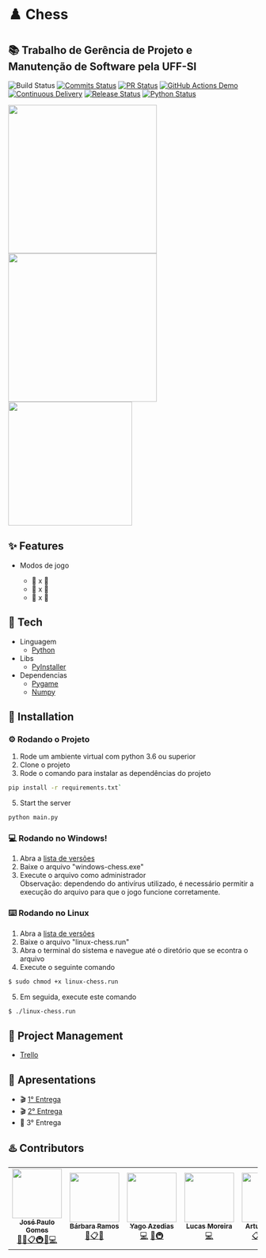 # :chess_pawn: Chess
##  :books: Trabalho de Gerência de Projeto e Manutenção de Software pela UFF-SI 

![Build Status](https://badgen.net/badge/build/passing/green?icon=github)
[![Commits Status](https://badgen.net/github/commits/yagoazedias/chess)](https://github.com/yagoazedias/chess/commits/master)
[![PR Status](https://badgen.net/github/prs/yagoazedias/chess)](https://github.com/yagoazedias/chess/pulls)
[![GitHub Actions Demo](https://github.com/yagoazedias/chess/actions/workflows/github-actions-demo.yml/badge.svg?branch=feature%2Factions)](https://github.com/yagoazedias/chess/actions/workflows/github-actions-demo.yml)
[![Continuous Delivery](https://github.com/yagoazedias/chess/actions/workflows/ci.yml/badge.svg?branch=master)](https://github.com/yagoazedias/chess/actions/workflows/ci.yml)
[![Release Status](https://badgen.net/github/release/yagoazedias/chess)](https://badgen.net/github/release/yagoazedias/chess)
[![Python Status](https://badgen.net/pypi/python/black)](https://badgen.net/pypi/python/black)

<img src="https://user-images.githubusercontent.com/32250493/116000076-256d6a00-a5c5-11eb-9c19-f134bdeb7b7e.png" width="300"><img src="https://user-images.githubusercontent.com/32250493/115999821-ab88b100-a5c3-11eb-9adb-8c2a71cf1cd2.png" width="300"><img src="https://user-images.githubusercontent.com/32250493/116000083-2acab480-a5c5-11eb-83e3-cc61e08e5136.jpeg" width="250">

## :sparkles: Features

- Modos de jogo

  * :boy: x :boy:
  * :boy: x 🤖
  * 🤖 x 🤖

## :rocket: Tech

- Linguagem
  - [Python]
- Libs
  - [PyInstaller]
- Dependencias
  - [Pygame]
  - [Numpy]

## :memo: Installation

  ### :gear: Rodando o Projeto
  
  1. Rode um ambiente virtual com python 3.6 ou superior
  2. Clone o projeto
  3. Rode o comando para instalar as dependências do projeto
  ```bash
  pip install -r requirements.txt` 
  ```
  5. Start the server 
  ```bash
  python main.py
  ```

  ### :computer: Rodando no Windows!
  
  1. Abra a [lista de versões](https://github.com/yagoazedias/chess/releases)
  2. Baixe o arquivo "windows-chess.exe"
  3. Execute o arquivo como administrador  
  Observação: dependendo do antivírus utilizado, é necessário permitir a execução do arquivo para que o jogo funcione corretamente.
  
  ### :keyboard: Rodando no Linux
  
  1. Abra a [lista de versões](https://github.com/yagoazedias/chess/releases)
  2. Baixe o arquivo "linux-chess.run"
  3. Abra o terminal do sistema e navegue até o diretório que se econtra o arquivo
  4. Execute o seguinte comando
  ```bash
  $ sudo chmod +x linux-chess.run
  ```
  5. Em seguida, execute este comando
  ```bash
  $ ./linux-chess.run
  ```
  ## :eyes: Project Management
  
  - [Trello]

  ## :movie_camera: Apresentations
  
   - :clapper:  [1° Entrega]
   - :clapper:  [2° Entrega]
   - :construction:  3° Entrega 
  
  ## :hotsprings: Contributors
<!-- test comment -->  
  <!-- ALL-CONTRIBUTORS-LIST:START - Do not remove or modify this section -->
<!-- prettier-ignore-start -->
<!-- markdownlint-disable -->
<table>
  <tr>
   <td align="center"><a href="https://github.com/josepmg"><img src="https://avatars.githubusercontent.com/u/42678136?v=4" width="100px;" alt=""/><br /><sub><b>José Paulo Gomes</b></sub></a><br /><a href="#" title="Project Management">📆</a><a href="https://drive.google.com/drive/u/3/folders/1FU003FSTeQVlgROkz-B1QwjhMDNg4I7Q" title="Documentation">📖</a><a href="https://trello.com/b/ANLdUMgU/gpms" title="eventOrganizing">📋</a><a href="https://github.com/yagoazedias/chess/actions" title="Infra">🚇</a><a href="https://github.com/yagoazedias/chess/pulls?q=is%3Apr+reviewed-by%3Ajosepmg" title="Reviewed Pull Requests">👀</a><a href="https://github.com/yagoazedias/chess/pulls?q=author%3Ajosepmg" title="Code">💻</a></td>
   <td align="center"><a href="https://github.com/babirms"><img src="https://avatars.githubusercontent.com/u/28926012?v=4" width="100px;" alt=""/><br /><sub><b>Bárbara Ramos</b></sub></a><br /><a href="https://drive.google.com/drive/u/3/folders/1FU003FSTeQVlgROkz-B1QwjhMDNg4I7Q" title="Documentation">📖</a><a href="https://trello.com/b/ANLdUMgU/gpms" title="Event Organizing">📋</a><a href="https://www.figma.com" title="Design">🎨</a></td>
   <td align="center"><a href="https://github.com/yagoazedias"><img src="https://avatars.githubusercontent.com/u/11080296?v=4" width="100px;" alt=""/><br /><sub><b>Yago Azedias</b></sub></a><br /><a href="https://github.com/yagoazedias/chess/pulls?q=author%3Ayagoazedias" title="Code">💻</a> <a href="https://github.com/yagoazedias/chess/pulls?q=is%3Apr+reviewed-by%3Ayagoazedias" title="Reviewed Pull Requests">👀</a><a href="https://github.com/yagoazedias/chess/actions" title="Infra">🚇</a></td>
   <td align="center"><a href="https://github.com/lucas-mas"><img src="https://avatars.githubusercontent.com/u/71040466?v=4" width="100px;" alt=""/><br /><sub><b>Lucas Moreira</b></sub></a><br /><a href="https://github.com/yagoazedias/chess/pulls?q=author%3Alucas-mas" title="Code">💻</a></td>
   <td align="center"><a href="https://github.com/arturladeira"><img src="https://avatars.githubusercontent.com/u/42747942?v=4" width="100px;" alt=""/><br /><sub><b>Artur Ladeira</b></sub></a><br /><a href="https://trello.com/b/ANLdUMgU/gpms" title="eventOrganizing">📋</a><a href="https://docs.google.com/spreadsheets/d/1uCBAjQ1QYfYEocTL9OKA_q19mq41q7CYNnd-3Z3iCkw/edit#gid=1345320439" title="Gráfics">📈</a><a href="https://github.com/yagoazedias/chess/pulls?q=author%3Aarturladeira" title="Code">💻</a><a href="https://github.com/yagoazedias/chess/pulls?q=is%3Apr+reviewed-by%3Aarturladeira" title="Reviewed Pull Requests">👀</a></td>
   <td align="center"><a href="https://github.com/luizlaljr"><img src="https://avatars.githubusercontent.com/u/32250493?v=4" width="100px;" alt=""/><br /><sub><b>Luiz Alberto Alves</b></sub></a><br /><a href="https://github.com/yagoazedias/chess/pulls?q=author%3Aluizlaljr" title="Code">💻</a> <a href="https://github.com/yagoazedias/chess/pulls?q=is%3Apr+reviewed-by%3Aluizlaljr" title="Reviewed Pull Requests">👀</a></td>
 </tr>
</table>

<!-- markdownlint-restore -->
<!-- prettier-ignore-end -->

<!-- ALL-CONTRIBUTORS-LIST:END -->
  
   [Python]: <https://www.python.org/>
   [Pygame]: <https://www.pygame.org/news>
   [PyInstaller]: <https://www.pyinstaller.org/>
   [Numpy]: <https://numpy.org/>
   [Trello]: <https://trello.com/b/ANLdUMgU/gpms>
   [1° Entrega]: <https://youtu.be/i5jSHuT-Zvs>
   [2° Entrega]: <https://youtu.be/nEco0TUGurw>
